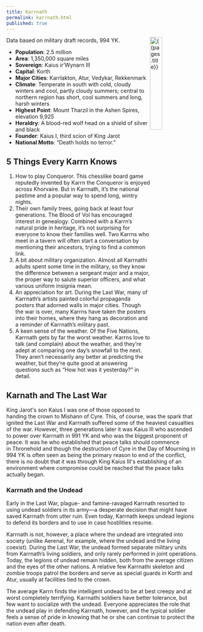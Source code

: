 ```yaml
---
title: Karrnath 
permalink: karrnath.html
published: true
---
```


<img src='images/nations/{{page.title}}.jpg' alt='{{pages.title}}' style="float:right; width:25%;">

Data based on military draft records, 994 YK. 

- **Population**: 2.5 million 
- **Area**: 1,350,000 square miles 
- **Sovereign**: Kaius ir’Wynarn III 
- **Capital**: Korth  
- **Major Cities**: Karrlakton, Atur, Vedykar, Rekkenmark 
- **Climate**: Temperate in south with cold, cloudy winters and cool, partly cloudy summers; central to northern region has short, cool summers and long, harsh winters 
- **Highest Point**: Mount Tharzil in the Ashen Spires, elevation 9,925 
- **Heraldry**: A blood-red wolf head on a shield of silver and black 
- **Founder**: Kaius I, third scion of King Jarot 
- **National Motto**: “Death holds no terror.”

## 5 Things Every Karrn Knows
1. How to play Conqueror. This chesslike board game reputedly invented by Karrn the Conqueror is enjoyed across Khorvaire. But in Karrnath, it’s the national pastime and a popular way to spend long, wintry nights. 
2. Their own family trees, going back at least four generations. The Blood of Vol has encouraged interest in genealogy. Combined with a Karrn’s natural pride in heritage, it’s not surprising for everyone to know their families well. Two Karrns who meet in a tavern will often start a conversation by mentioning their ancestors, trying to find a common link. 
3. A bit about military organization. Almost all Karrnathi adults spent some time in the military, so they know the difference between a sergeant major and a major, the proper way to salute superior officers, and what various uniform insignia mean. 
4. An appreciation for art. During the Last War, many of Karrnath’s artists painted colorful propaganda posters that adorned walls in major cities. Though the war is over, many Karrns have taken the posters into their homes, where they hang as decoration and a reminder of Karrnath’s military past. 
5. A keen sense of the weather. Of the Five Nations, Karrnath gets by far the worst weather. Karrns love to talk (and complain) about the weather, and they’re adept at comparing one day’s snowfall to the next. They aren’t necessarily any better at predicting the weather, but they’re quite good at answering questions such as “How hot was it yesterday?” in detail.

## Karnath and The Last War
King Jarot's son Kaius I was one of those opposed to handing the crown to Mishann of Cyre. This, of course, was the spark that ignited the Last War and Karrnath suffered some of the heaviest casualties of the war. However, three generations later it was Kaius III who ascended to power over Karrnath in 991 YK and who was the biggest proponent of peace. It was he who established that peace talks should commence in Thronehold and though the destruction of Cyre in the Day of Mourning in 994 YK is often seen as being the primary reason to end of the conflict, there is no doubt that it was through King Kaius III's establishing of an environment where compromise could be reached that the peace talks actually began.

### Karrnath and the Undead
Early in the Last War, plague- and famine-ravaged Karrnath resorted to using undead soldiers in its army—a desperate decision that might have saved Karrnath from utter ruin. Even today, Karrnath keeps undead legions to defend its borders and to use in case hostilities resume. 

Karrnath is not, however, a place where the undead are integrated into society (unlike Aerenal, for example, where the undead and the living coexist). During the Last War, the undead formed separate military units from Karrnath’s living soldiers, and only rarely performed in joint operations. Today, the legions of undead remain hidden, both from the average citizen and the eyes of the other nations. A relative few Karrnathi skeleton and zombie troops patrol the borders and serve as special guards in Korth and Atur, usually at facilities tied to the crown.  

The average Karrn finds the intelligent undead to be at best creepy and at worst completely terrifying. Karrnathi soldiers have better tolerance, but few want to socialize with the undead. Everyone appreciates the role that the undead play in defending Karrnath, however, and the typical soldier feels a sense of pride in knowing that he or she can continue to protect the nation even after death.